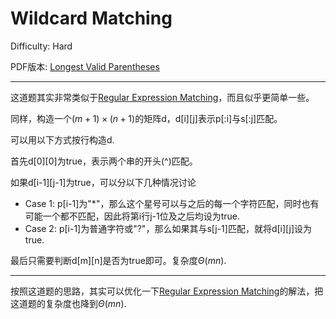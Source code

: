 # Wildcard Matching

Difficulty: Hard

PDF版本: [Longest Valid Parentheses](../pdf/44.pdf)

---

这道题其实非常类似于[Regular Expression Matching](10.md)，而且似乎更简单一些。

同样，构造一个$(m+1)\times (n+1)$的矩阵d，d\[i][j]表示p[:i]与s[:j]匹配。

可以用以下方式按行构造d. 

首先d\[0][0]为true，表示两个串的开头(^)匹配。

如果d\[i-1][j-1]为true，可以分以下几种情况讨论

- Case 1: p[i-1]为"\*"，那么这个星号可以与之后的每一个字符匹配，同时也有可能一个都不匹配，因此将第i行j-1位及之后均设为true.
- Case 2: p[i-1]为普通字符或"?"，那么如果其与s[j-1]匹配，就将d\[i][j]设为true.

最后只需要判断d\[m][n]是否为true即可。复杂度$\Theta(mn)$.

---

按照这道题的思路，其实可以优化一下[Regular Expression Matching](10.md)的解法，把这道题的复杂度也降到$\Theta(mn)$.
